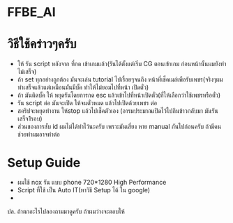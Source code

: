 # FFBE_AI

# วิธีใช้คร่าวๆครับ 
- ให้ รัน script หลังจาก ที่กด เข้าเกมแล้ว(รันได้ตั้งแต่เริ่ม CG ตอนเข้าเกม ก่อนหน้านั้นผมยังทำไม่เสร็จ)
- ถ้า set ทุกอย่างถูกต้อง มันจะเล่น tutorial ไปเรื่อยๆจนถึง หน้าที่เช็คเมล์เพือรับเพชร(จริงๆผมทำเสร็จแล้วแต่เหมือนมันมีบั้ค ทำให้ไม่ยอมไปที่หน้า เปิดตั๋ว)
- ถ้า มันติดบั้ค ให้ หยุดรันโดยการกด esc แล้วเข้าไปที่หน้าเปิดตั๋ว(ที่ให้เลือกว่าใช้เพชรหรือตั๋ว)
- รัน script ต่อ มันจะเปิด ให้จนตั๋วหมด แล้วไปเปิดด้วยเพชร ต่อ
- สคริปจะหยุดทำงาน ให้stop แล้วไปเช็คตัวเอง (อารมประมาณเปิดไว้ไปกินข้าวกลับมา มันรันเสร็จ1รอบ)
- ส่วนของการสับ id ผมไม่ได้ทำไว้นะครับ เพราะมันเสี่ยง หาย manual กันไปก่อนครับ ถ้ามีคนช่วยทำผมอาจทำต่อ



# Setup Guide 
- ผมใช้ nox รัน แบบ phone 720*1280 High Performance
- Script ที่ใช้ เป็น Auto IT(หาวิธี Setup ได้ ใน google)
- 






ปล. ถ้าตกอะไรไปลองถามมาดูครับ ถ้าผมว่างจะตอบให้
